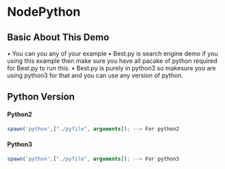 # NodePython
## Basic About This Demo
• You can you any of your example
• Best.py is search engine demo if you using this example then make sure you have all pacake of python required for Best.py to   run this.
• Best.py is purely in python3 so makesure you are using python3 for that and you can use any version of python.

## Python Version
#### Python2
```javascript
spawn('python',["./pyfile", arguments]); --> For python2
```
#### Python3
```javascript
spawn('python',["./pyfile", arguments]); --> For python3
```
